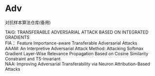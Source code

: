 # Adv
对抗样本算法仓库(备用)

TAIG: TRANSFERABLE ADVERSARIAL ATTACK BASED ON INTEGRATED GRADIENTS <br>
FIA： Feature Importance-aware Transferable Adversarial Attacks <br>
AAAM: An Interpretive Adversarial Attack Method: Attacking Softmax Gradient Layer-Wise Relevance Propagation Based on Cosine Similarity Constraint and TS-Invariant <br>
NAA: Improving Adversarial Transferability via Neuron Attribution-Based Attacks

